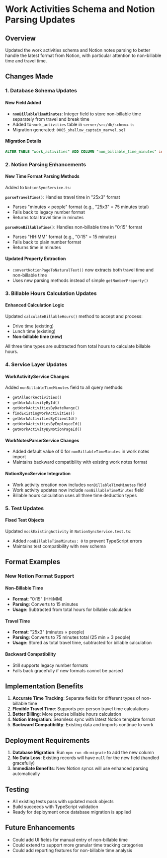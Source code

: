 # Work Activities Schema and Notion Parsing Updates

## Overview
Updated the work activities schema and Notion notes parsing to better handle the latest format from Notion, with particular attention to non-billable time and travel time.

## Changes Made

### 1. Database Schema Updates

#### New Field Added
- **`nonBillableTimeMinutes`**: Integer field to store non-billable time separately from travel and break time
- Added to `work_activities` table in `server/src/db/schema.ts`
- Migration generated: `0005_shallow_captain_marvel.sql`

#### Migration Details
```sql
ALTER TABLE "work_activities" ADD COLUMN "non_billable_time_minutes" integer;
```

### 2. Notion Parsing Enhancements

#### New Time Format Parsing Methods
Added to `NotionSyncService.ts`:

**`parseTravelTime()`**: Handles travel time in "25x3" format
- Parses "minutes × people" format (e.g., "25x3" = 75 minutes total)
- Falls back to legacy number format
- Returns total travel time in minutes

**`parseNonBillableTime()`**: Handles non-billable time in "0:15" format  
- Parses "HH:MM" format (e.g., "0:15" = 15 minutes)
- Falls back to plain number format
- Returns time in minutes

#### Updated Property Extraction
- `convertNotionPageToNaturalText()` now extracts both travel time and non-billable time
- Uses new parsing methods instead of simple `getNumberProperty()`

### 3. Billable Hours Calculation Updates

#### Enhanced Calculation Logic
Updated `calculateBillableHours()` method to accept and process:
- Drive time (existing)
- Lunch time (existing) 
- **Non-billable time (new)**

All three time types are subtracted from total hours to calculate billable hours.

### 4. Service Layer Updates

#### WorkActivityService Changes
Added `nonBillableTimeMinutes` field to all query methods:
- `getAllWorkActivities()`
- `getWorkActivityById()`
- `getWorkActivitiesByDateRange()`
- `findExistingWorkActivities()`
- `getWorkActivitiesByClientId()`
- `getWorkActivitiesByEmployeeId()`
- `getWorkActivityByNotionPageId()`

#### WorkNotesParserService Changes
- Added default value of 0 for `nonBillableTimeMinutes` in work notes import
- Maintains backward compatibility with existing work notes format

#### NotionSyncService Integration
- Work activity creation now includes `nonBillableTimeMinutes` field
- Work activity updates now include `nonBillableTimeMinutes` field
- Billable hours calculation uses all three time deduction types

### 5. Test Updates

#### Fixed Test Objects
Updated `mockExistingActivity` in `NotionSyncService.test.ts`:
- Added `nonBillableTimeMinutes: 0` to prevent TypeScript errors
- Maintains test compatibility with new schema

## Format Examples

### New Notion Format Support

#### Non-Billable Time
- **Format**: "0:15" (HH:MM)
- **Parsing**: Converts to 15 minutes
- **Usage**: Subtracted from total hours for billable calculation

#### Travel Time  
- **Format**: "25x3" (minutes × people)
- **Parsing**: Converts to 75 minutes total (25 min × 3 people)
- **Usage**: Stored as total travel time, subtracted for billable calculation

#### Backward Compatibility
- Still supports legacy number formats
- Falls back gracefully if new formats cannot be parsed

## Implementation Benefits

1. **Accurate Time Tracking**: Separate fields for different types of non-billable time
2. **Flexible Travel Time**: Supports per-person travel time calculations  
3. **Better Billing**: More precise billable hours calculation
4. **Notion Integration**: Seamless sync with latest Notion template format
5. **Backward Compatibility**: Existing data and imports continue to work

## Deployment Requirements

1. **Database Migration**: Run `npm run db:migrate` to add the new column
2. **No Data Loss**: Existing records will have `null` for the new field (handled gracefully)
3. **Immediate Benefits**: New Notion syncs will use enhanced parsing automatically

## Testing

- All existing tests pass with updated mock objects
- Build succeeds with TypeScript validation
- Ready for deployment once database migration is applied

## Future Enhancements

- Could add UI fields for manual entry of non-billable time
- Could extend to support more granular time tracking categories
- Could add reporting features for non-billable time analysis